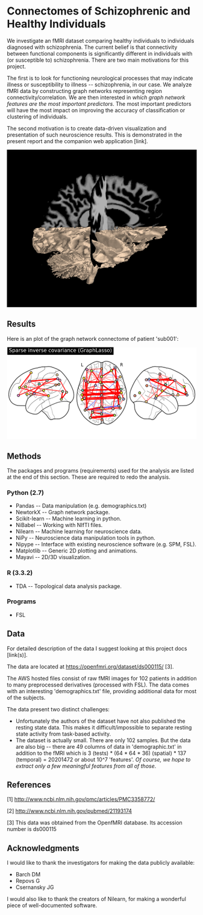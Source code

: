 # Connectomes of Schizophrenic and Healthy Individuals

We investigate an fMRI dataset comparing healthy individuals to individuals
diagnosed with schizophrenia. The current belief is that connectivity between
functional components is significantly different in individuals with (or
susceptible to) schizophrenia. There are two main motivations for this project.

The first is to look for functioning neurological processes that may
indicate illness or susceptibility to illness -- schizophrenia, in our case.
We analyze fMRI data by constructing graph networks representing region
connectivity/correlation.  We are then interested in *which graph network
features are the most important predictors*. The most important predictors
will have the most impact on improving the accuracy of classification or
clustering of individuals.

The second motivation is to create data-driven visualization and
presentation of such neuroscience results. This is demonstrated in the
present report and the companion web application [link].

![High Resolution fMRI](images/highres_cutplane.png)

## Results

Here is an plot of the graph network connectome of patient 'sub001':

![sub001 connectome](images/models/sub001-connectome.png)


## Methods

The packages and programs (requirements) used for the analysis are listed at
the end of this section. These are required to redo the analysis.

### Python (2.7)

* Pandas -- Data manipulation (e.g. demographics.txt)
* NewtorkX -- Graph network package.
* Scikit-learn -- Machine learning in python.
* NiBabel -- Working with NIfTI files.
* Nilearn -- Machine learning for neuroscience data.
* NiPy -- Neuroscience data manipulation tools in python.
* Nipype -- Interface with existing neuroscience software (e.g. SPM, FSL).
* Matplotlib -- Generic 2D plotting and animations.
* Mayavi -- 2D/3D visualization.

### R (3.3.2)

* TDA -- Topological data analysis package.

### Programs

* FSL

## Data

For detailed description of the data I suggest looking at this project docs
[link(s)].

The data are located at https://openfmri.org/dataset/ds000115/ [3].

The AWS hosted files consist of raw fMRI images for 102 patients in addition
to many preprocessed derivatives (processed with FSL).  The data comes with
an interesting 'demographics.txt' file, providing additional data for most of
the subjects.

The data present two distinct challenges:

* Unfortunately the authors of the dataset have not also published the resting
  state data. This makes it difficult/impossible to separate resting state
  activity from task-based activity.
* The dataset is actually small.  There are only 102 samples. But the data
  are also big -- there are 49 columns of data in 'demographic.txt' in addition
  to the fMRI which is 3 (tests) * (64 * 64 * 36) (spatial) * 137 (temporal)
  = 20201472 or about 10^7 'features'.  *Of course, we hope to extract only a
  few meaningful features from all of those*.


## References
[1] http://www.ncbi.nlm.nih.gov/pmc/articles/PMC3358772/

[2] http://www.ncbi.nlm.nih.gov/pubmed/21193174

[3] This data was obtained from the OpenfMRI database. Its accession number is ds000115

## Acknowledgments
I would like to thank the investigators for making the data publicly available:

* Barch DM
* Repovs G
* Csernansky JG

I would also like to thank the creators of Nilearn, for making a wonderful
piece of well-documented software.
